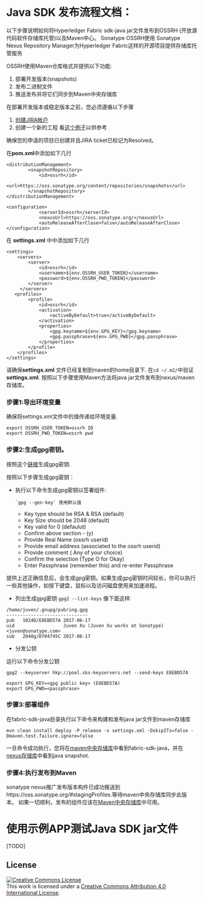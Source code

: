# Java SDK 发布流程文档：

以下步骤说明如何将Hyperledger Fabric sdk-java jar文件发布到OSSRH
(开放源代码软件存储库托管)以及Maven中心。
Sonatype OSSRH使用 Sonatype Nexus Repository Manager为Hyperledger Fabric这样的开源项目提供存储库托管服务

OSSRH使用Maven仓库格式并提供以下功能:

1) 部署开发版本(snapshots)
2) 发布二进制文件
3) 推送发布并将它们同步到Maven中央存储库

在部署开发版本或稳定版本之前，您必须遵循以下步骤

1) [创建JIRA帐户](https://issues.sonatype.org/secure/Signup!default.jspa)
2) 创建一个新的工程
看[这个例子](https://issues.sonatype.org/browse/OSSRH-30331)以供参考

确保您的申请的项目已创建并且JIRA ticket已标记为Resolved。

在**pom.xml**中添加如下几行

```
<distributionManagement>
        <snapshotRepository>
            <id>ossrh</id>
            <url>https://oss.sonatype.org/content/repositories/snapshots</url>
        </snapshotRepository>
</distributionManagement>
```

```
<configuration>
            <serverId>ossrh</serverId>
            <nexusUrl>https://oss.sonatype.org/</nexusUrl>
            <autoReleaseAfterClose>false</autoReleaseAfterClose>
</configuration>
```

在 **settings.xml** 中中添加如下几行

```
<settings>
    <servers>
        <server>
            <id>ossrh</id>
            <username>${env.OSSRH_USER_TOKEN}</username>
            <password>${env.OSSRH_PWD_TOKEN}</password>
        </server>
     </servers>
   <profiles>
        <profile>
            <id>ossrh</id>
            <activation>
                <activeByDefault>true</activeByDefault>
            </activation>
            <properties>
                <gpg.keyname>${env.GPG_KEY}</gpg.keyname>
                <gpg.passphrase>${env.GPG_PWD}</gpg.passphrase>
            </properties>
        </profile>
    </profiles>
</settings>
```
请确保**settings.xml** 文件已经复制到maven的home目录下.
在`cd ~/.m2/`中验证**settings.xml**.
按照以下步骤使用Maven方法将java jar文件发布到nexus/maven存储库。

### 步骤1:导出环境变量

确保将settings.xml文件中的值传递给环境变量.

```
export OSSRH_USER_TOKEN=ossrh ID
export OSSRH_PWD_TOKEN=ossrh pwd
```
### 步骤2:生成gpg密钥。

按照这个[链接](http://central.sonatype.org/pages/working-with-pgp-signatures.html)生成gpg密钥.

按照以下步骤生成gpg密钥：

- 执行以下命令生成gpg密钥以签署组件:

      `gpg --gen-key` 使用默认值
     - Key type should be RSA & RSA (default)
     - Key Size should be 2048 (default)
     - Key valid for 0 (defaulut)
     - Confirm above section - (y)
     - Provide Real Name (ossrh userid)
     - Provide email address (associated to the ossrh userid)
     - Provide comment ( Any of your choice)
     - Confirm the selection (Type O for Okay)
     - Enter Passphrase (remember this) and re-enter Passphrase

提供上述正确信息后，会生成gpg密钥。如果生成gpg密钥时间较长，你可以执行一些其他操作，如按下键盘，鼠标以及访问磁盘使用来加速进程。

- 列出生成gpg密钥
      `gpg2 --list-keys`
像下面这样:
```
/home/juven/.gnupg/pubring.gpg
------------------------------
pub   1024D/E8EBD57A 2017-06-17
uid                  Juven Xu (Juven Xu works at Sonatype) <juven@sonatype.com>
sub   2048g/D704745C 2017-06-17
```

- 分发公钥

运行以下命令分发公钥

`gpg2 --keyserver hkp://pool.sks-keyservers.net --send-keys E8EBD57A`

```
export GPG_KEY=<gpg public key> (E8EBD57A)
export GPG_PWD=<passphrase>
```
### 步骤3:部署组件

在fabric-sdk-java目录执行以下命令来构建和发布java jar文件到maven存储库

```
mvn clean install deploy -P release -s settings.xml -DskipITs=false -Dmaven.test.failure.ignore=false
```

一旦命令成功执行，您将在[maven中央存储库](https://mvnrepository.com/artifact/org.hyperledger.fabric-sdk-java/fabric-sdk-java)中看到fabric-sdk-java，并在[nexus存储库](https://oss.sonatype.org/content/repositories/snapshots/org/hyperledger/fabric-sdk-java/fabric-sdk-java/)中看到java snapshot.

### 步骤4:执行发布到Maven

sonatype nexus推广发布版本构件已成功推送到https://oss.sonatype.org/#stagingProfiles.等待maven中央存储库同步此版本。 如果一切顺利，发布的组件应该在[Maven中央存储库](https://mvnrepository.com/artifact/org.hyperledger.fabric-sdk-java/fabric-sdk-java)中可用。

# 使用示例APP测试Java SDK jar文件

[TODO]

## License <a name="license"></a>

<a rel="license" href="http://creativecommons.org/licenses/by/4.0/"><img alt="Creative Commons License" style="border-width:0" src="https://i.creativecommons.org/l/by/4.0/88x31.png" /></a><br />This work is licensed under a <a rel="license" href="http://creativecommons.org/licenses/by/4.0/">Creative Commons Attribution 4.0 International License</a>.
